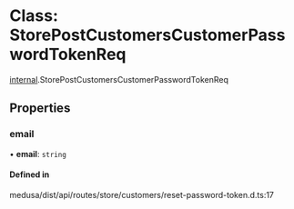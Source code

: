 # Class: StorePostCustomersCustomerPasswordTokenReq

[internal](../modules/internal-32.md).StorePostCustomersCustomerPasswordTokenReq

## Properties

### email

• **email**: `string`

#### Defined in

medusa/dist/api/routes/store/customers/reset-password-token.d.ts:17
